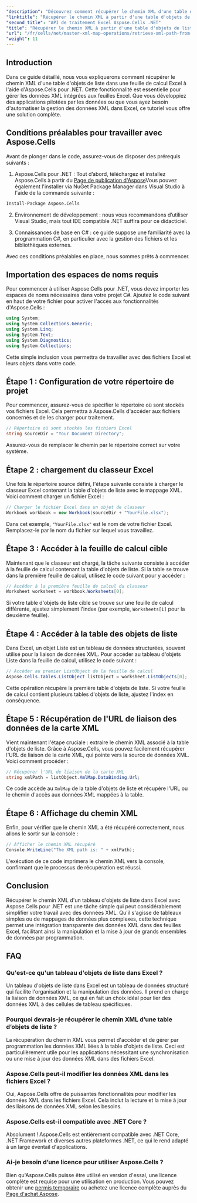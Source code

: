 ```yaml
---
"description": "Découvrez comment récupérer le chemin XML d'une table d'objets de liste dans une feuille de calcul Excel avec Aspose.Cells pour .NET. Ce guide complet couvre toutes les étapes."
"linktitle": "Récupérer le chemin XML à partir d'une table d'objets de liste à l'aide d'Aspose.Cells"
"second_title": "API de traitement Excel Aspose.Cells .NET"
"title": "Récupérer le chemin XML à partir d'une table d'objets de liste à l'aide d'Aspose.Cells"
"url": "/fr/cells/net/master-xml-map-operations/retrieve-xml-path-from-list-object-table/"
"weight": 11
---
```


## Introduction

Dans ce guide détaillé, nous vous expliquerons comment récupérer le chemin XML d'une table d'objets de liste dans une feuille de calcul Excel à l'aide d'Aspose.Cells pour .NET. Cette fonctionnalité est essentielle pour gérer les données XML intégrées aux feuilles Excel. Que vous développiez des applications pilotées par les données ou que vous ayez besoin d'automatiser la gestion des données XML dans Excel, ce tutoriel vous offre une solution complète.

## Conditions préalables pour travailler avec Aspose.Cells

Avant de plonger dans le code, assurez-vous de disposer des prérequis suivants :

1. Aspose.Cells pour .NET : Tout d’abord, téléchargez et installez Aspose.Cells à partir du [Page de publication d'Aspose](https://releases.aspose.com/cells/net/)Vous pouvez également l'installer via NuGet Package Manager dans Visual Studio à l'aide de la commande suivante :
```bash
Install-Package Aspose.Cells
```

2. Environnement de développement : nous vous recommandons d’utiliser Visual Studio, mais tout IDE compatible .NET suffira pour ce didacticiel.

3. Connaissances de base en C# : ce guide suppose une familiarité avec la programmation C#, en particulier avec la gestion des fichiers et les bibliothèques externes.

Avec ces conditions préalables en place, nous sommes prêts à commencer.

## Importation des espaces de noms requis

Pour commencer à utiliser Aspose.Cells pour .NET, vous devez importer les espaces de noms nécessaires dans votre projet C#. Ajoutez le code suivant en haut de votre fichier pour activer l'accès aux fonctionnalités d'Aspose.Cells :

```csharp
using System;
using System.Collections.Generic;
using System.Linq;
using System.Text;
using System.Diagnostics;
using System.Collections;
```

Cette simple inclusion vous permettra de travailler avec des fichiers Excel et leurs objets dans votre code.

## Étape 1 : Configuration de votre répertoire de projet

Pour commencer, assurez-vous de spécifier le répertoire où sont stockés vos fichiers Excel. Cela permettra à Aspose.Cells d'accéder aux fichiers concernés et de les charger pour traitement.

```csharp
// Répertoire où sont stockés les fichiers Excel
string sourceDir = "Your Document Directory";
```

Assurez-vous de remplacer le chemin par le répertoire correct sur votre système.

## Étape 2 : chargement du classeur Excel

Une fois le répertoire source défini, l'étape suivante consiste à charger le classeur Excel contenant la table d'objets de liste avec le mappage XML. Voici comment charger un fichier Excel :

```csharp
// Charger le fichier Excel dans un objet de classeur
Workbook workbook = new Workbook(sourceDir + "YourFile.xlsx");
```

Dans cet exemple, `"YourFile.xlsx"` est le nom de votre fichier Excel. Remplacez-le par le nom du fichier sur lequel vous travaillez.

## Étape 3 : Accéder à la feuille de calcul cible

Maintenant que le classeur est chargé, la tâche suivante consiste à accéder à la feuille de calcul contenant la table d'objets de liste. Si la table se trouve dans la première feuille de calcul, utilisez le code suivant pour y accéder :

```csharp
// Accéder à la première feuille de calcul du classeur
Worksheet worksheet = workbook.Worksheets[0];
```

Si votre table d'objets de liste cible se trouve sur une feuille de calcul différente, ajustez simplement l'index (par exemple, `Worksheets[1]` pour la deuxième feuille).

## Étape 4 : Accéder à la table des objets de liste

Dans Excel, un objet Liste est un tableau de données structurées, souvent utilisé pour la liaison de données XML. Pour accéder au tableau d'objets Liste dans la feuille de calcul, utilisez le code suivant :

```csharp
// Accéder au premier ListObject de la feuille de calcul
Aspose.Cells.Tables.ListObject listObject = worksheet.ListObjects[0];
```

Cette opération récupère la première table d'objets de liste. Si votre feuille de calcul contient plusieurs tables d'objets de liste, ajustez l'index en conséquence.

## Étape 5 : Récupération de l'URL de liaison des données de la carte XML

Vient maintenant l'étape cruciale : extraire le chemin XML associé à la table d'objets de liste. Grâce à Aspose.Cells, vous pouvez facilement récupérer l'URL de liaison de la carte XML, qui pointe vers la source de données XML. Voici comment procéder :

```csharp
// Récupérer l'URL de liaison de la carte XML
string xmlPath = listObject.XmlMap.DataBinding.Url;
```

Ce code accède au `XmlMap` de la table d'objets de liste et récupère l'URL ou le chemin d'accès aux données XML mappées à la table.

## Étape 6 : Affichage du chemin XML

Enfin, pour vérifier que le chemin XML a été récupéré correctement, nous allons le sortir sur la console :

```csharp
// Afficher le chemin XML récupéré
Console.WriteLine("The XML path is: " + xmlPath);
```

L'exécution de ce code imprimera le chemin XML vers la console, confirmant que le processus de récupération est réussi.

## Conclusion

Récupérer le chemin XML d'un tableau d'objets de liste dans Excel avec Aspose.Cells pour .NET est une tâche simple qui peut considérablement simplifier votre travail avec des données XML. Qu'il s'agisse de tableaux simples ou de mappages de données plus complexes, cette technique permet une intégration transparente des données XML dans des feuilles Excel, facilitant ainsi la manipulation et la mise à jour de grands ensembles de données par programmation.

## FAQ

### Qu'est-ce qu'un tableau d'objets de liste dans Excel ?

Un tableau d'objets de liste dans Excel est un tableau de données structuré qui facilite l'organisation et la manipulation des données. Il prend en charge la liaison de données XML, ce qui en fait un choix idéal pour lier des données XML à des cellules de tableau spécifiques.

### Pourquoi devrais-je récupérer le chemin XML d’une table d’objets de liste ?

La récupération du chemin XML vous permet d'accéder et de gérer par programmation les données XML liées à la table d'objets de liste. Ceci est particulièrement utile pour les applications nécessitant une synchronisation ou une mise à jour des données XML dans des fichiers Excel.

### Aspose.Cells peut-il modifier les données XML dans les fichiers Excel ?

Oui, Aspose.Cells offre de puissantes fonctionnalités pour modifier les données XML dans les fichiers Excel. Cela inclut la lecture et la mise à jour des liaisons de données XML selon les besoins.

### Aspose.Cells est-il compatible avec .NET Core ?

Absolument ! Aspose.Cells est entièrement compatible avec .NET Core, .NET Framework et diverses autres plateformes .NET, ce qui le rend adapté à un large éventail d'applications.

### Ai-je besoin d’une licence pour utiliser Aspose.Cells ?

Bien qu'Aspose.Cells puisse être utilisé en version d'essai, une licence complète est requise pour une utilisation en production. Vous pouvez obtenir une [permis temporaire](https://purchase.aspose.com/temporary-license/) ou achetez une licence complète auprès du [Page d'achat Aspose](https://purchase.aspose.com/buy).
